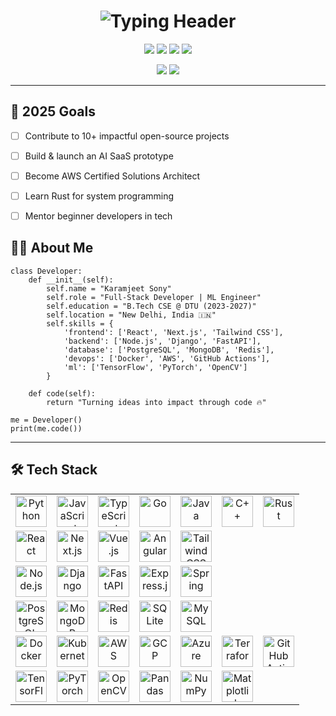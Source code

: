 <h1 align="center">
  <img src="https://readme-typing-svg.demolab.com?font=Fira+Code&weight=700&size=35&duration=4000&pause=1000&color=00F0FF&center=true&vCenter=true&width=600&lines=%E2%9C%A8+Karamjeet+Sony+%E2%9C%A8;%F0%9F%92%BB+Full-Stack+Dev+%7C+ML+Engineer;%F0%9F%8E%93+DTU+CSE'27+%7C+India;%F0%9F%9A%80+Building+Tomorrow's+Tech+Today" alt="Typing Header" />
</h1>

<p align="center">
  <a href="https://linkedin.com/in/Karamjeet_Sony"><img src="https://img.shields.io/badge/LinkedIn-%230A66C2?style=for-the-badge&logo=linkedin&logoColor=white" /></a>
  <a href="https://leetcode.com/u/Aayushtarr"><img src="https://img.shields.io/badge/LeetCode-%23FFA116?style=for-the-badge&logo=leetcode&logoColor=black" /></a>
  <a href="https://github.com/aayush4532"><img src="https://img.shields.io/badge/GitHub-%23181717?style=for-the-badge&logo=github&logoColor=white" /></a>
  <a href="mailto:karamjeetsony8449@gmail.com"><img src="https://img.shields.io/badge/Gmail-%23EA4335?style=for-the-badge&logo=gmail&logoColor=white" /></a>
</p>

<p align="center">
  <img src="https://komarev.com/ghpvc/?username=aayush4532&label=Profile+Views&color=00F0FF&style=flat-square" />
  <img src="https://img.shields.io/github/followers/aayush4532?label=Followers&style=social" />
</p>

---

## 🎯 2025 Goals

- [ ] Contribute to 10+ impactful open-source projects  
- [ ] Build & launch an AI SaaS prototype  
- [ ] Become AWS Certified Solutions Architect  
- [ ] Learn Rust for system programming  
- [ ] Mentor beginner developers in tech  



## 👨‍💻 About Me

```
class Developer:
    def __init__(self):
        self.name = "Karamjeet Sony"
        self.role = "Full-Stack Developer | ML Engineer"
        self.education = "B.Tech CSE @ DTU (2023-2027)"
        self.location = "New Delhi, India 🇮🇳"
        self.skills = {
            'frontend': ['React', 'Next.js', 'Tailwind CSS'],
            'backend': ['Node.js', 'Django', 'FastAPI'],
            'database': ['PostgreSQL', 'MongoDB', 'Redis'],
            'devops': ['Docker', 'AWS', 'GitHub Actions'],
            'ml': ['TensorFlow', 'PyTorch', 'OpenCV']
        }

    def code(self):
        return "Turning ideas into impact through code 🔥"

me = Developer()
print(me.code())
```

---

## 🛠️ Tech Stack

<p align="center">
  <table>
    <tr>
      <td align="center"><img src="https://skillicons.dev/icons?i=python" height="50" alt="Python"/></td>
      <td align="center"><img src="https://skillicons.dev/icons?i=js" height="50" alt="JavaScript"/></td>
      <td align="center"><img src="https://skillicons.dev/icons?i=ts" height="50" alt="TypeScript"/></td>
      <td align="center"><img src="https://skillicons.dev/icons?i=go" height="50" alt="Go"/></td>
      <td align="center"><img src="https://skillicons.dev/icons?i=java" height="50" alt="Java"/></td>
      <td align="center"><img src="https://skillicons.dev/icons?i=cpp" height="50" alt="C++"/></td>
      <td align="center"><img src="https://skillicons.dev/icons?i=rust" height="50" alt="Rust"/></td>
    </tr>
    <tr>
      <td align="center"><img src="https://skillicons.dev/icons?i=react" height="50" alt="React"/></td>
      <td align="center"><img src="https://skillicons.dev/icons?i=nextjs" height="50" alt="Next.js"/></td>
      <td align="center"><img src="https://skillicons.dev/icons?i=vue" height="50" alt="Vue.js"/></td>
      <td align="center"><img src="https://skillicons.dev/icons?i=angular" height="50" alt="Angular"/></td>
      <td align="center"><img src="https://skillicons.dev/icons?i=tailwind" height="50" alt="Tailwind CSS"/></td>
      <td></td><td></td>
    </tr>
    <tr>
      <td align="center"><img src="https://skillicons.dev/icons?i=nodejs" height="50" alt="Node.js"/></td>
      <td align="center"><img src="https://skillicons.dev/icons?i=django" height="50" alt="Django"/></td>
      <td align="center"><img src="https://skillicons.dev/icons?i=fastapi" height="50" alt="FastAPI"/></td>
      <td align="center"><img src="https://skillicons.dev/icons?i=express" height="50" alt="Express.js"/></td>
      <td align="center"><img src="https://skillicons.dev/icons?i=spring" height="50" alt="Spring"/></td>
      <td></td><td></td>
    </tr>
    <tr>
      <td align="center"><img src="https://skillicons.dev/icons?i=postgres" height="50" alt="PostgreSQL"/></td>
      <td align="center"><img src="https://skillicons.dev/icons?i=mongodb" height="50" alt="MongoDB"/></td>
      <td align="center"><img src="https://skillicons.dev/icons?i=redis" height="50" alt="Redis"/></td>
      <td align="center"><img src="https://skillicons.dev/icons?i=sqlite" height="50" alt="SQLite"/></td>
      <td align="center"><img src="https://skillicons.dev/icons?i=mysql" height="50" alt="MySQL"/></td>
      <td></td><td></td>
    </tr>
    <tr>
      <td align="center"><img src="https://skillicons.dev/icons?i=docker" height="50" alt="Docker"/></td>
      <td align="center"><img src="https://skillicons.dev/icons?i=kubernetes" height="50" alt="Kubernetes"/></td>
      <td align="center"><img src="https://skillicons.dev/icons?i=aws" height="50" alt="AWS"/></td>
      <td align="center"><img src="https://skillicons.dev/icons?i=gcp" height="50" alt="GCP"/></td>
      <td align="center"><img src="https://skillicons.dev/icons?i=azure" height="50" alt="Azure"/></td>
      <td align="center"><img src="https://skillicons.dev/icons?i=terraform" height="50" alt="Terraform"/></td>
      <td align="center"><img src="https://skillicons.dev/icons?i=githubactions" height="50" alt="GitHub Actions"/></td>
    </tr>
    <tr>
      <td align="center"><img src="https://skillicons.dev/icons?i=tensorflow" height="50" alt="TensorFlow"/></td>
      <td align="center"><img src="https://skillicons.dev/icons?i=pytorch" height="50" alt="PyTorch"/></td>
      <td align="center"><img src="https://skillicons.dev/icons?i=opencv" height="50" alt="OpenCV"/></td>
      <td align="center"><img src="https://skillicons.dev/icons?i=pandas" height="50" alt="Pandas"/></td>
      <td align="center"><img src="https://skillicons.dev/icons?i=numpy" height="50" alt="NumPy"/></td>
      <td align="center"><img src="https://skillicons.dev/icons?i=matplotlib" height="50" alt="Matplotlib"/></td>
      <td></td>
    </tr>
  </table>
</p>



```
